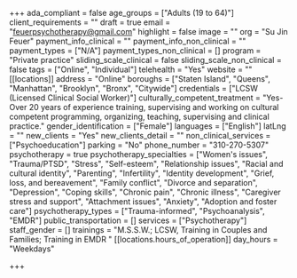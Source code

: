 +++
ada_compliant = false
age_groups = ["Adults (19 to 64)"]
client_requirements = ""
draft = true
email = "feuerpsychotherapy@gmail.com"
highlight = false
image = ""
org = "Su Jin Feuer"
payment_info_clinical = ""
payment_info_non_clinical = ""
payment_types = ["N/A"]
payment_types_non_clinical = []
program = "Private practice"
sliding_scale_clinical = false
sliding_scale_non_clinical = false
tags = ["Online", "Individual"]
telehealth = "Yes"
website = ""
[[locations]]
address = "Online"
boroughs = ["Staten Island", "Queens", "Manhattan", "Brooklyn", "Bronx", "Citywide"]
credentials = ["LCSW (Licensed Clinical Social Worker)"]
culturally_competent_treatment = "Yes- Over 20 years of experience training, supervising and working on cultural competent programming, organizing, teaching, supervising and clinical practice."
gender_identification = ["Female"]
languages = ["English"]
latLng = ""
new_clients = "Yes"
new_clients_detail = ""
non_clinical_services = ["Psychoeducation"]
parking = "No"
phone_number = "310-270-5307"
psychotherapy = true
psychotherapy_specialties = ["Women's issues", "Trauma/PTSD", "Stress", "Self-esteem", "Relationship issues", "Racial and cultural identity", "Parenting", "Infertility", "Identity development", "Grief, loss, and bereavement", "Family conflict", "Divorce and separation", "Depression", "Coping skills", "Chronic pain", "Chronic illness", "Caregiver stress and support", "Attachment issues", "Anxiety", "Adoption and foster care"]
psychotherapy_types = ["Trauma-informed", "Psychoanalysis", "EMDR"]
public_transportation = []
services = ["Psychotherapy"]
staff_gender = []
trainings = "M.S.S.W.; LCSW, Training in Couples and Families; Training in EMDR "
[[locations.hours_of_operation]]
day_hours = "Weekdays"

+++
